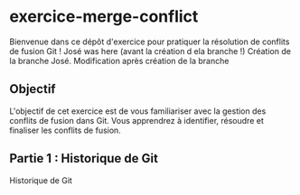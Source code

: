 # exercice-merge-conflict

Bienvenue dans ce dépôt d'exercice pour pratiquer la résolution de conflits de fusion Git !
José was here (avant la création d ela branche !)
Création de la branche José.
Modification après création de la branche


## Objectif

L'objectif de cet exercice est de vous familiariser avec la gestion des conflits de fusion dans Git. Vous apprendrez à identifier, résoudre et finaliser les conflits de fusion.

## Partie 1 : Historique de Git

Historique de Git